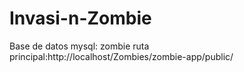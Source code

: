 # Invasi-n-Zombie
Base de datos mysql: zombie
ruta principal:http://localhost/Zombies/zombie-app/public/
